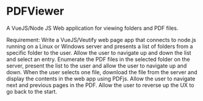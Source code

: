 # PDFViewer
A VueJS/Node JS Web application for viewing folders and PDF files.

Requirement:
Write a VueJS/Veutify web page app that connects to node.js running on a Linux or Windows server and presents a list of folders from a specific folder to the user. Allow the user to navigate up and down the list and select an entry. Enumerate the PDF files in the selected folder on the server, present the list to the user and allow the user to navigate up and down. When the user selects one file, download the file from the server and display the contents in the web app using PDFjs. Allow the user to navigate next and previous pages in the PDF. Allow the user to reverse up the UX to go back to the start.
